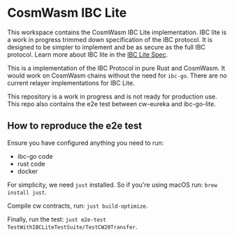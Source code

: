 # CosmWasm IBC Lite

This workspace contains the CosmWasm IBC Lite implementation. IBC lite is a work in progress trimmed down specification of the IBC protocol. It is designed to be simpler to implement and be as secure as the full IBC protocol. Learn more about IBC lite in the [IBC Lite Spec](https://github.com/cosmos/ibc/pull/1093).

This is a implementation of the IBC Protocol in pure Rust and CosmWasm. It would work on CosmWasm chains without the need for `ibc-go`. There are no current relayer implementations for IBC Lite.

This repository is a work in progress and is not ready for production use. This repo also contains the e2e test between cw-eureka and ibc-go-lite.

## How to reproduce the e2e test

Ensure you have configured anything you need to run:

- ibc-go code
- rust code
- docker

For simplicity, we need `just` installed. So if you're using macOS run: `brew install just`.

Compile cw contracts, run: `just build-optimize`.

Finally, run the test: `just e2e-test TestWithIBCLiteTestSuite/TestCW20Transfer`.
